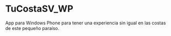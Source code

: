 # TuCostaSV_WP
App para Windows Phone para tener una experiencia sin igual en las costas de este pequeño paraíso.
